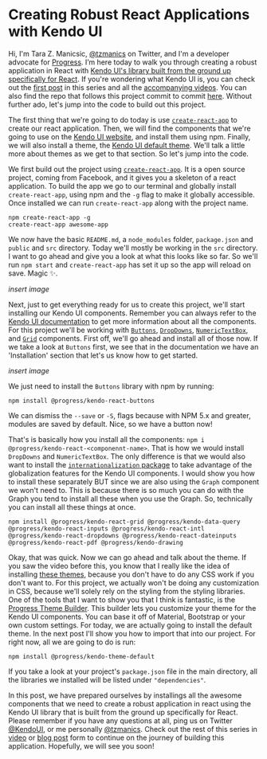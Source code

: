 # Creating Robust React Applications with Kendo UI

Hi, I'm Tara Z. Manicsic, [@tzmanics](https://twitter.com/tzmanics) on Twitter, and I'm a developer advocate for [Progress](https://www.progress.com). I’m here today to walk you through creating a robust application in React with [Kendo UI's library built from the ground up specifically for React](https://www.telerik.com/kendo-react-ui). If you're wondering what Kendo UI is, you can check out the [first post]() in this series and all the [accompanying videos](https://www.youtube.com/watch?v=3goM9S5vFDo&list=PLLGlTD7u3kMo1TKLmFShXMhP-fIculjOu). You can also find the repo that follows this project commit to commit [here](https://github.com/tzmanics/kendoui-react-video-series). Without further ado, let's jump into the code to build out this project.

The first thing that we're going to do today is use [`create-react-app`](https://github.com/facebook/create-react-app) to create our react application. Then, we will find the components that we're going to use on the [Kendo UI website](https://www.telerik.com/kendo-react-ui/components), and install them  using npm. Finally, we will also install a theme, the [Kendo UI default theme](https://www.telerik.com/kendo-react-ui/components/styling/theme-default/). We'll talk a little more about themes as we get to that section. So let's jump into the code.

We first build out the project using [`create-react-app`](https://github.com/facebook/create-react-app). It is a open source project, coming from Facebook, and it gives you a skeleton of a react application. To build the app we go to our terminal and globally install `create-react-app`, using npm and the `-g` flag to make it globally accessible. Once installed we can run `create-react-app` along with the project name.

```
npm create-react-app -g
create-react-app awesome-app
```

We now have the basic `README.md`, a `node_modules` folder, `package.json` and `public` and `src` directory. Today we'll mostly be working in the `src` directory. I want to go ahead and give you a look at what this looks like so far. So we'll run `npm start` and `create-react-app` has set it up so the app will reload on save. Magic ✨.

*insert image*

Next, just to get everything ready for us to create this project, we'll start installing our Kendo UI components. Remember you can always refer to the [Kendo UI documentation](https://www.telerik.com/kendo-react-ui/components/) to get more information about all the components. For this project we'll be working with [`Buttons`](https://www.telerik.com/kendo-react-ui/components/buttons/), [`DropDowns`](https://www.telerik.com/kendo-react-ui/components/dropdowns/), [`NumericTextBox`](https://www.telerik.com/kendo-react-ui/components/inputs/numerictextbox/), and [`Grid`](https://www.telerik.com/kendo-react-ui/components/grid/) components. First off, we'll go ahead and install all of those now. If we take a look at `Buttons` first, we see that in the documentation we have an 'Installation' section that let's us know how to get started.

*insert image*

We just need to install the `Buttons` library with npm by running:

`npm install @progress/kendo-react-buttons`

We can dismiss the `--save` or `-S`, flags because with NPM 5.x and greater, modules are saved by default. Nice, so we have a button now!

That's is basically how you install all the components: `npm i @progress/kendo-react-<componennt-name>`. That is how we would install `DropDowns` and `NumericTextBox`. The only difference is that we would also want to install the [`internationalization` package](https://www.telerik.com/kendo-react-ui/components/globalization/i18n/) to take advantage of the globalization features for the Kendo UI components. I would show you how to install these separately BUT since we are also using the `Graph` component we won't need to. This is because there is so much you can do with the Graph you tend to install all these when you use the Graph. So, technically you can install all these things at once.

`npm install @progress/kendo-react-grid @progress/kendo-data-query @progress/kendo-react-inputs @progress/kendo-react-intl @progress/kendo-react-dropdowns @progress/kendo-react-dateinputs @progress/kendo-react-pdf @progress/kendo-drawing`

Okay, that was quick. Now we can go ahead and talk about the theme. If you saw the video before this, you know that I really like the idea of installing [these themes](https://www.telerik.com/kendo-react-ui/components/styling/), because you don't have to do any CSS work if you don't want to. For this project, we actually won't be doing any customization in CSS, because we'll solely rely on the styling from the styling libraries. One of the tools that I want to show you that I think is fantastic, is the [Progress Theme Builder](https://themebuilder.telerik.com/). This builder lets you customize your theme for the Kendo UI components. You can base it off of Material, Bootstrap or your own custom settings. For today, we are actually going to install the default theme. In the next post I'll show you how to import that into our project. For right now, all we are going to do is run:

`npm install @progress/kendo-theme-default`

If you take a look at your project's `package.json` file in the main directory, all the libraries we installed will be listed under `"dependencies"`.

In this post, we have prepared ourselves by installings all the awesome components that we need to create a robust application in react using the Kendo UI library that is built from the ground up specifically for React. Please remember if you have any questions at all, ping us on Twitter [@KendoUI](https://twitter.com/kendoui), or me personally [@tzmanics](https://twitter.com/tzmanics). Check out the rest of this series in [video](https://www.youtube.com/playlist?list=PLLGlTD7u3kMo1TKLmFShXMhP-fIculjOu) or [blog post]() form to continue on the journey of building this application. Hopefully, we will see you soon!
